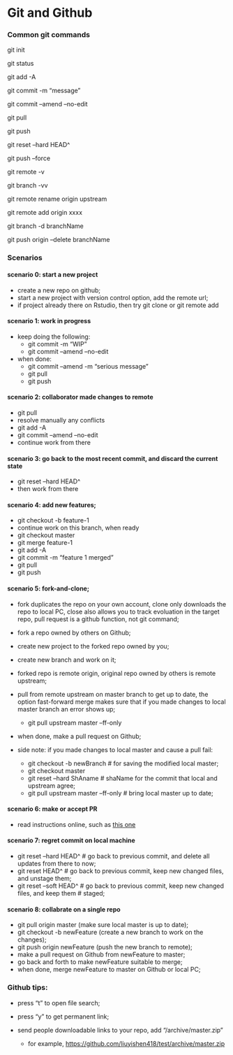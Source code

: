Git and Github
================

### Common git commands

git init

git status

git add -A

git commit -m “message”

git commit –amend –no-edit

git pull

git push

git reset –hard HEAD^

git push –force

git remote -v

git branch -vv

git remote rename origin upstream

git remote add origin xxxx

git branch -d branchName

git push origin –delete branchName

### Scenarios

#### scenario 0: start a new project

  - create a new repo on github;
  - start a new project with version control option, add the remote url;
  - if project already there on Rstudio, then try git clone or git
    remote add

#### scenario 1: work in progress

  - keep doing the following:
      - git commit -m “WIP”
      - git commit –amend –no-edit
  - when done:
      - git commit –amend -m “serious message”
      - git pull
      - git push

#### scenario 2: collaborator made changes to remote

  - git pull
  - resolve manually any conflicts
  - git add -A
  - git commit –amend –no-edit
  - continue work from there

#### scenario 3: go back to the most recent commit, and discard the current state

  - git reset –hard HEAD^
  - then work from there

#### scenario 4: add new features;

  - git checkout -b feature-1
  - continue work on this branch, when ready
  - git checkout master
  - git merge feature-1
  - git add -A
  - git commit -m “feature 1 merged”
  - git pull
  - git push

#### scenario 5: fork-and-clone;

  - fork duplicates the repo on your own account, clone only downloads
    the repo to local PC, close also allows you to track evoluation in
    the target repo, pull request is a github function, not git command;

  - fork a repo owned by others on Github;

  - create new project to the forked repo owned by you;

  - create new branch and work on it;

  - forked repo is remote origin, original repo owned by others is
    remote upstream;

  - pull from remote upstream on master branch to get up to date, the
    option fast-forward merge makes sure that if you made changes to
    local master branch an error shows up;
    
      - git pull upstream master –ff-only

  - when done, make a pull request on Github;

  - side note: if you made changes to local master and cause a pull
    fail:
    
      - git checkout -b newBranch \# for saving the modified local
        master;
      - git checkout master
      - git reset –hard ShAname \# shaName for the commit that local and
        upstream agree;
      - git pull upstream master –ff-only \# bring local master up to
        date;

#### scenario 6: make or accept PR

  - read instructions online, such as [this
    one](https://yangsu.github.io/pull-request-tutorial/)

#### scenario 7: regret commit on local machine

  - git reset –hard HEAD^ \# go back to previous commit, and delete all
    updates from there to now;
  - git reset HEAD^ \# go back to previous commit, keep new changed
    files, and unstage them;
  - git reset –soft HEAD^ \# go back to previous commit, keep new
    changed files, and keep them \# staged;

#### scenario 8: collabrate on a single repo

  - git pull origin master (make sure local master is up to date);
  - git checkout -b newFeature (create a new branch to work on the
    changes);
  - git push origin newFeature (push the new branch to remote);
  - make a pull request on Github from newFeature to master;
  - go back and forth to make newFeature suitable to merge;
  - when done, merge newFeature to master on Github or local PC;

### Github tips:

  - press “t” to open file search;

  - press “y” to get permanent link;

  - send people downloadable links to your repo, add
    “/archive/master.zip”
    
      - for example,
        <https://github.com/liuyishen418/test/archive/master.zip>
